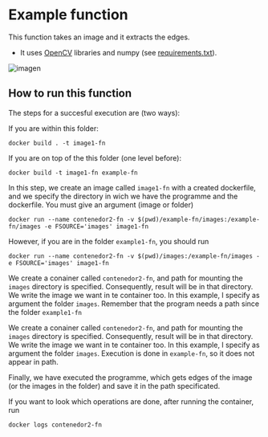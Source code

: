 
# Example function

This function takes an image and it extracts the edges.

- It uses [OpenCV](https://opencv.org/) libraries and numpy (see [requirements.txt](requirements.txt)).

![imagen](https://github.com/AlvaroRodriguezGallardo/src-brokering/assets/7033451/c5f6d00c-553c-4182-a5b9-667033078a7f)


## How to run this function

The steps for a succesful execution are (two ways):

If you are within this folder:

```
docker build . -t image1-fn
```

If you are on top of the this folder (one level before):

```
docker build -t image1-fn example-fn
```

In this step, we create an image called `image1-fn` with a created dockerfile, and we specify the directory in wich we have the programme and the dockerfile. You must give an argument (image or folder)

```
docker run --name contenedor2-fn -v $(pwd)/example-fn/images:/example-fn/images -e FSOURCE='images' image1-fn
```

However, if you are in the folder `example1-fn`, you should run 

```
docker run --name contenedor2-fn -v $(pwd)/images:/example-fn/images -e FSOURCE='images' image1-fn
```

We create a conainer called `contenedor2-fn`, and path for mounting the `images` directory is specified. Consequently, result will be in that directory. We write the image we want in te container too. In this example, I specify as argument the folder `images`. Remember that the program needs a path since the folder `example1-fn`

We create a conainer called `contenedor2-fn`, and path for mounting the `images` directory is specified. Consequently, result will be in that directory. We write the image we want in te container too. In this example, I specify as argument the folder `images`. Execution is done in `example-fn`, so it does not appear in path.


Finally, we have executed the programme, which gets edges of the image (or the images in the folder) and save it in the path specificated.

If you want to look which operations are done, after running the container, run

```
docker logs contenedor2-fn
```
